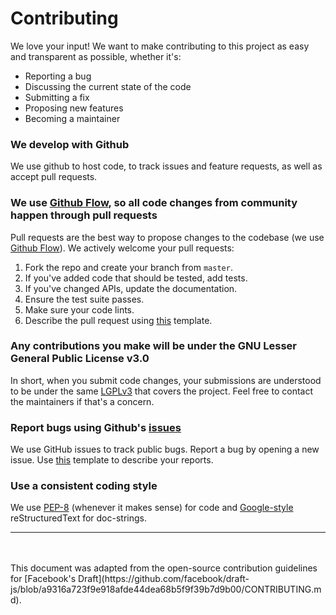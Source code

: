 # Contributing
We love your input! We want to make contributing to this project as easy and transparent as possible, whether it's:

- Reporting a bug
- Discussing the current state of the code
- Submitting a fix
- Proposing new features
- Becoming a maintainer

### We develop with Github
We use github to host code, to track issues and feature requests, as well as accept pull requests.

### We use [Github Flow](https://guides.github.com/introduction/flow/index.html), so all code changes from community happen through pull requests
Pull requests are the best way to propose changes to the codebase (we use [Github Flow](https://guides.github.com/introduction/flow/index.html)). We actively welcome your pull requests:

1. Fork the repo and create your branch from `master`.
2. If you've added code that should be tested, add tests.
3. If you've changed APIs, update the documentation.
4. Ensure the test suite passes.
5. Make sure your code lints.
6. Describe the pull request using [this](https://github.com/makimo/django-eav2/blob/master/PULL_REQUEST_TEMPLATE.md) template.

### Any contributions you make will be under the GNU Lesser General Public License v3.0
In short, when you submit code changes, your submissions are understood to be under the same [LGPLv3](https://choosealicense.com/licenses/lgpl-3.0/) that covers the project. Feel free to contact the maintainers if that's a concern.

### Report bugs using Github's [issues](https://github.com/makimo/django-eav2/issues)
We use GitHub issues to track public bugs. Report a bug by opening a new issue. Use [this](https://github.com/makimo/django-eav2/blob/master/.github/ISSUE_TEMPLATE/bug_report.md) template to describe your reports.


### Use a consistent coding style

We use [PEP-8](https://www.python.org/dev/peps/pep-0008/) (whenever it makes sense) for code and [Google-style](http://sphinxcontrib-napoleon.readthedocs.io/en/latest/example_google.html) reStructuredText for doc-strings.

<hr>

<br>
<br>
This document was adapted from the open-source contribution guidelines for [Facebook's Draft](https://github.com/facebook/draft-js/blob/a9316a723f9e918afde44dea68b5f9f39b7d9b00/CONTRIBUTING.md).
